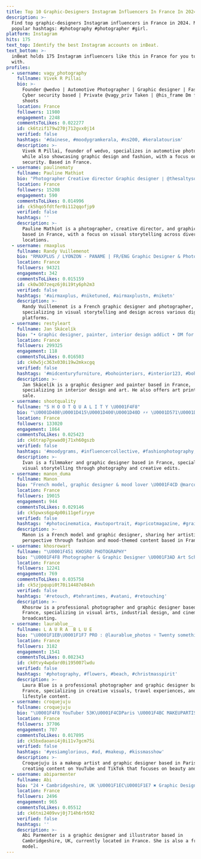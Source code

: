 ```yaml
---
title: Top 10 Graphic-Designers Instagram Influencers In France In 2024
description: >-
  Find top graphic-designers Instagram influencers in France in 2024. Most
  popular hashtags: #photography #photographer #girl.
platform: Instagram
hits: 175
text_top: Identify the best Instagram accounts on inBeat.
text_bottom: >-
  inBeat holds 175 Instagram influencers like this in France for you to connect
  with.
profiles:
  - username: vagy_photography
    fullname: Vivek R Pillai
    bio: >-
      Founder @wedvo | Automotive Photographer | Graphic designer | Fashion |
      Cyber security based | Private @vagy_priv Taken | @his_frame Dm fr paid
      shoots
    location: France
    followers: 11980
    engagement: 2248
    commentsToLikes: 0.022277
    id: ck6tzif179w270j712gvx0j14
    verified: false
    hashtags: '#dainese, #moodygramkerala, #ns200, #keralatourism'
    description: >-
      Vivek R Pillai, founder of wedvo, specializes in automotive photography
      while also showcasing graphic design and fashion, with a focus on cyber
      security. Based in France.
  - username: paulinematy
    fullname: Pauline Mathiot
    bio: "Photographer Creative director Graphic designer ∣ @thesaltysouls • • • \U0001F4CD Kenya - March ✈️ Oman - April ✈️ France - May/Oct."
    location: France
    followers: 15208
    engagement: 590
    commentsToLikes: 0.014996
    id: ck5hqo5fdtfer0i112qqofjp9
    verified: false
    hashtags: ''
    description: >-
      Pauline Mathiot is a photographer, creative director, and graphic designer
      based in France, with a focus on visual storytelling across diverse global
      locations.
  - username: rmaxplus
    fullname: Randy Vuillemenot
    bio: "RMAXPLUS / LYONZON - PANAME | FR/ENG Graphic Designer & Photographer \U0001F58C️ rmaxplus.fr@gmail.com \U0001F4E9"
    location: France
    followers: 94321
    engagement: 342
    commentsToLikes: 0.015159
    id: ck0w307zeqz6j0i19ty6ph2m3
    verified: false
    hashtags: '#airmaxplus, #niketuned, #airmaxplustn, #niketn'
    description: >-
      Randy Vuillemenot is a French graphic designer and photographer,
      specializing in visual storytelling and design across various digital
      platforms.
  - username: restyleart
    fullname: Jan Skácelík
    bio: "• Graphic designer, painter, interior design addict • DM for wholesale & collabs • \U0001F5BC check out my art account: @janskacelikart Shop my art prints:"
    location: France
    followers: 299325
    engagement: 118
    commentsToLikes: 0.016503
    id: ck0w5jc363x030i19w2mkxcgq
    verified: false
    hashtags: '#midcenturyfurniture, #bohointeriors, #interior123, #bohodecor'
    description: >-
      Jan Skácelík is a graphic designer and painter based in France,
      specializing in interior design and art. He also offers art prints for
      sale.
  - username: shootquality
    fullname: "S H O O T Q U A L I T Y \U0001F4F8"
    bio: "\U0001D408\U0001D415\U0001D400\U0001D40D ⚡️⚡️ \U0001D571\U0001D58E\U0001D591\U0001D592\U0001D592\U0001D586\U0001D590\U0001D58A\U0001D597 \U0001F4FD Graphic Designer \U0001F5A5 work \U0001F4E5 & \U0001F4E9 @ivann_sevilla #shootquality apps edits ⬇️"
    location: France
    followers: 133020
    engagement: 1864
    commentsToLikes: 0.025423
    id: ck6trap7gxwad0j71xh60gszb
    verified: false
    hashtags: '#moodygrams, #influencercollective, #fashionphotography, #moodyports'
    description: >-
      Ivan is a filmmaker and graphic designer based in France, specializing in
      visual storytelling through photography and creative edits.
  - username: manon_duma
    fullname: Manon
    bio: "French model, graphic designer & mood lover \U0001F4CD @marcollectif __"
    location: France
    followers: 19015
    engagement: 944
    commentsToLikes: 0.029146
    id: ck5pwxs6gp4p00i11gefiryye
    verified: false
    hashtags: '#photocinematica, #autoportrait, #apricotmagazine, #grainisgood'
    description: >-
      Manon is a French model and graphic designer, sharing her artistic
      perspective through fashion and mood-themed content based in France.
  - username: khosrowart
    fullname: "\U0001F451 KHOSRO PHOTOGRAPHY"
    bio: "\U0001F4F8 Photographer & Graphic Designer \U0001F3AD Art School of Broadcasting Cinema & Animation \U0001F3E1 Faculty of Art & Architecture \U0001F6E0 Industrial Designer \U0001F4EC DM For Work"
    location: France
    followers: 12241
    engagement: 769
    commentsToLikes: 0.035758
    id: ck5zjpqupi0t70i14487e84xh
    verified: false
    hashtags: '#retouch, #tehrantimes, #vatani, #retouching'
    description: >-
      Khosrow is a professional photographer and graphic designer based in
      France, specializing in visual arts, industrial design, and cinematic
      broadcasting.
  - username: laurablue__
    fullname: L A U R A  B L U E
    bio: "\U0001F1EB\U0001F1F7 PRO : @laurablue_photos ☼ Twenty something ☼ Photographer / Graphic designer / Video ☼ Creative . Entrepreneur . Traveler Savoyarde \U0001F9C0"
    location: France
    followers: 3182
    engagement: 1541
    commentsToLikes: 0.082343
    id: ck0tvy4wpdard0i195007lwdu
    verified: false
    hashtags: '#photography, #flowers, #beach, #christmasspirit'
    description: >-
      Laura Blue is a professional photographer and graphic designer based in
      France, specializing in creative visuals, travel experiences, and
      lifestyle content.
  - username: croquejuju
    fullname: croquejuju
    bio: "\U0001F4F8 YouTuber 53K\U0001F4CDParis \U0001F4BC MAKEUPARTIST / GRAPHIC DESIGNER TikTok : croqjuju ✉ croquejuju@gmail.com ⬇ DERNIÈRE VIDÉO ⬇"
    location: France
    followers: 37706
    engagement: 707
    commentsToLikes: 0.017895
    id: ck5bxdaoani4j0i11v7gcm75i
    verified: false
    hashtags: '#yesiamglorious, #ad, #makeup, #kissmasshow'
    description: >-
      Croquejuju is a makeup artist and graphic designer based in Paris,
      creating content on YouTube and TikTok that focuses on beauty and design.
  - username: abiparmenter
    fullname: Abi
    bio: "24 • Cambridgeshire, UK \U0001F1EC\U0001F1E7 ✖️ Graphic Designer & Illustrator ✖️ Freelance Model – DM for dates & rates"
    location: France
    followers: 2496
    engagement: 965
    commentsToLikes: 0.05512
    id: ck6tni2409vvj0j714h6rh592
    verified: false
    hashtags: ''
    description: >-
      Abi Parmenter is a graphic designer and illustrator based in
      Cambridgeshire, UK, currently located in France. She is also a freelance
      model.
---
```


